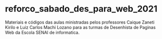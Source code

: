 # reforco_sabado_des_para_web_2021
 Materiais e códigos das aulas ministradas pelos professores Caique Zaneti Kirilo e Luiz Carlos Machi Lozano para as turmas de Desenhista de Paginas Web da Escola SENAI de informatica.
